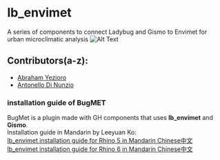 # lb_envimet
A series of components to connect Ladybug and Gismo to Envimet for urban microclimatic analysis
![Alt Text](http://api.ning.com/files/*ix1zXEQDKMs6oOAal16GezqhCFSzFYHhsCcs81ecdCE7Y3aniPW3Vjr-6slZ7avsKMF*22-o5JqX0qmWBEwnzXMUxgkdIt8/Ladybug_ENVIMet_grid.png)
## Contributors(a-z):
* [Abraham Yezioro](https://github.com/ayezioro)
* [Antonello Di Nunzio](https://github.com/AntonelloDN)
### installation guide of BugMET
BugMet is a plugin made with GH components that uses <strong>lb_envimet</strong> and <strong>Gismo</strong>.<br>
Installation guide in Mandarin by Leeyuan Ko: <br>
[lb_envimet installation guide for Rhino 5 in Mandarin Chinese中文](https://docs.google.com/presentation/d/e/2PACX-1vRUKG5A4h9vc0r1_U42Rz7R_MQmVBoHeSYARRkyU1HvGvf21x8_KZvpe7jBDiXfhKUw0SqjObS9t5xt/pub?start=false&loop=false&delayms=3000)
<br>
[lb_envimet installation guide for Rhino 6 in Mandarin Chinese中文](https://docs.google.com/presentation/d/e/2PACX-1vSSkx01gs4MBBlyvhztLrcSxT7Ar8re4LVB9u8jH2K1hgu2EKKLvnflQMgLcNVmlf3w9MDlUddYqa7w/pub?start=false&loop=false&delayms=3000)
